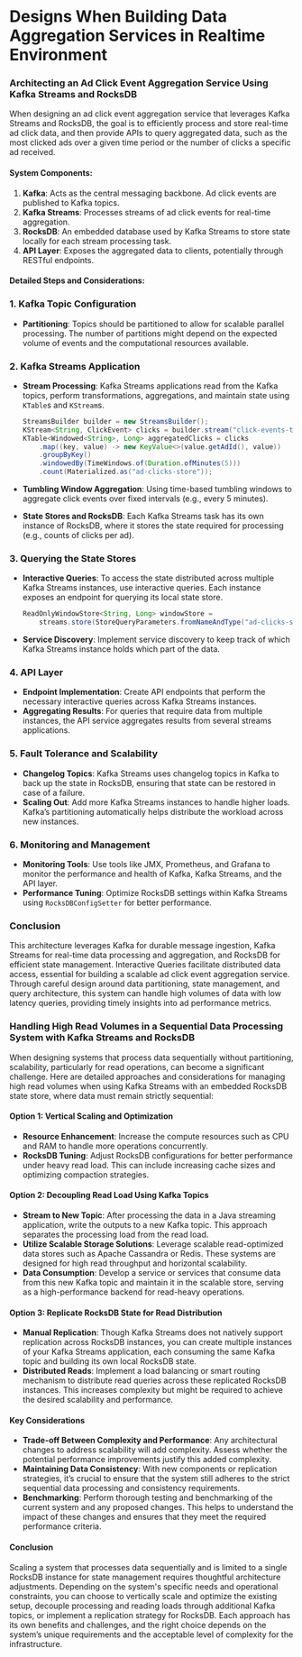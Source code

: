 # Designs When Building Data Aggregation Services in Realtime Environment

### Architecting an Ad Click Event Aggregation Service Using Kafka Streams and RocksDB

When designing an ad click event aggregation service that leverages Kafka Streams and RocksDB, the goal is to efficiently process and store real-time ad click data, and then provide APIs to query aggregated data, such as the most clicked ads over a given time period or the number of clicks a specific ad received.

#### System Components:

1. **Kafka**: Acts as the central messaging backbone. Ad click events are published to Kafka topics.
2. **Kafka Streams**: Processes streams of ad click events for real-time aggregation.
3. **RocksDB**: An embedded database used by Kafka Streams to store state locally for each stream processing task.
4. **API Layer**: Exposes the aggregated data to clients, potentially through RESTful endpoints.

#### Detailed Steps and Considerations:

### 1. Kafka Topic Configuration

- **Partitioning**: Topics should be partitioned to allow for scalable parallel processing. The number of partitions might depend on the expected volume of events and the computational resources available.

### 2. Kafka Streams Application

- **Stream Processing**: Kafka Streams applications read from the Kafka topics, perform transformations, aggregations, and maintain state using `KTable`s and `KStream`s.

  ```java
  StreamsBuilder builder = new StreamsBuilder();
  KStream<String, ClickEvent> clicks = builder.stream("click-events-topic");
  KTable<Windowed<String>, Long> aggregatedClicks = clicks
      .map((key, value) -> new KeyValue<>(value.getAdId(), value))
      .groupByKey()
      .windowedBy(TimeWindows.of(Duration.ofMinutes(5)))
      .count(Materialized.as("ad-clicks-store"));
  ```

- **Tumbling Window Aggregation**: Using time-based tumbling windows to aggregate click events over fixed intervals (e.g., every 5 minutes).

- **State Stores and RocksDB**: Each Kafka Streams task has its own instance of RocksDB, where it stores the state required for processing (e.g., counts of clicks per ad).

### 3. Querying the State Stores

- **Interactive Queries**: To access the state distributed across multiple Kafka Streams instances, use interactive queries. Each instance exposes an endpoint for querying its local state store.

  ```java
  ReadOnlyWindowStore<String, Long> windowStore =
      streams.store(StoreQueryParameters.fromNameAndType("ad-clicks-store", QueryableStoreTypes.windowStore()));
  ```

- **Service Discovery**: Implement service discovery to keep track of which Kafka Streams instance holds which part of the data.

### 4. API Layer

- **Endpoint Implementation**: Create API endpoints that perform the necessary interactive queries across Kafka Streams instances.
- **Aggregating Results**: For queries that require data from multiple instances, the API service aggregates results from several streams applications.

### 5. Fault Tolerance and Scalability

- **Changelog Topics**: Kafka Streams uses changelog topics in Kafka to back up the state in RocksDB, ensuring that state can be restored in case of a failure.
- **Scaling Out**: Add more Kafka Streams instances to handle higher loads. Kafka’s partitioning automatically helps distribute the workload across new instances.

### 6. Monitoring and Management

- **Monitoring Tools**: Use tools like JMX, Prometheus, and Grafana to monitor the performance and health of Kafka, Kafka Streams, and the API layer.
- **Performance Tuning**: Optimize RocksDB settings within Kafka Streams using `RocksDBConfigSetter` for better performance.

### Conclusion

This architecture leverages Kafka for durable message ingestion, Kafka Streams for real-time data processing and aggregation, and RocksDB for efficient state management. Interactive Queries facilitate distributed data access, essential for building a scalable ad click event aggregation service. Through careful design around data partitioning, state management, and query architecture, this system can handle high volumes of data with low latency queries, providing timely insights into ad performance metrics.


### Handling High Read Volumes in a Sequential Data Processing System with Kafka Streams and RocksDB

When designing systems that process data sequentially without partitioning, scalability, particularly for read operations, can become a significant challenge. Here are detailed approaches and considerations for managing high read volumes when using Kafka Streams with an embedded RocksDB state store, where data must remain strictly sequential:

#### Option 1: Vertical Scaling and Optimization

- **Resource Enhancement**: Increase the compute resources such as CPU and RAM to handle more operations concurrently.
- **RocksDB Tuning**: Adjust RocksDB configurations for better performance under heavy read load. This can include increasing cache sizes and optimizing compaction strategies.

#### Option 2: Decoupling Read Load Using Kafka Topics

- **Stream to New Topic**: After processing the data in a Java streaming application, write the outputs to a new Kafka topic. This approach separates the processing load from the read load.
- **Utilize Scalable Storage Solutions**: Leverage scalable read-optimized data stores such as Apache Cassandra or Redis. These systems are designed for high read throughput and horizontal scalability.
- **Data Consumption**: Develop a service or services that consume data from this new Kafka topic and maintain it in the scalable store, serving as a high-performance backend for read-heavy operations.

#### Option 3: Replicate RocksDB State for Read Distribution

- **Manual Replication**: Though Kafka Streams does not natively support replication across RocksDB instances, you can create multiple instances of your Kafka Streams application, each consuming the same Kafka topic and building its own local RocksDB state.
- **Distributed Reads**: Implement a load balancing or smart routing mechanism to distribute read queries across these replicated RocksDB instances. This increases complexity but might be required to achieve the desired scalability and performance.

#### Key Considerations

- **Trade-off Between Complexity and Performance**: Any architectural changes to address scalability will add complexity. Assess whether the potential performance improvements justify this added complexity.
- **Maintaining Data Consistency**: With new components or replication strategies, it’s crucial to ensure that the system still adheres to the strict sequential data processing and consistency requirements.
- **Benchmarking**: Perform thorough testing and benchmarking of the current system and any proposed changes. This helps to understand the impact of these changes and ensures that they meet the required performance criteria.

#### Conclusion

Scaling a system that processes data sequentially and is limited to a single RocksDB instance for state management requires thoughtful architecture adjustments. Depending on the system's specific needs and operational constraints, you can choose to vertically scale and optimize the existing setup, decouple processing and reading loads through additional Kafka topics, or implement a replication strategy for RocksDB. Each approach has its own benefits and challenges, and the right choice depends on the system’s unique requirements and the acceptable level of complexity for the infrastructure.
